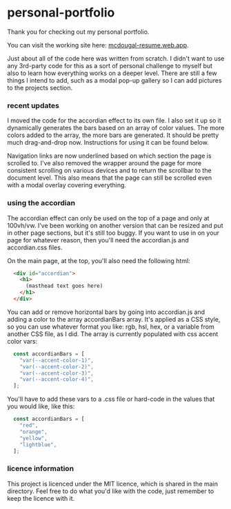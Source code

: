 # personal-portfolio

Thank you for checking out my personal portfolio.
 
You can visit the working site here: [mcdougal-resume.web.app](https://mcdougal-resume.web.app).

Just about all of the code here was written from scratch. I didn't want to use any 3rd-party code for this as a sort of personal challenge to myself but also to learn how everything works on a deeper level. There are still a few things I intend to add, such as a modal pop-up gallery so I can add pictures to the projects section.

### recent updates

I moved the code for the accordian effect to its own file. I also set it up so it dynamically generates the bars based on an array of color values. The more colors added to the array, the more bars are generated. It should be pretty much drag-and-drop now. Instructions for using it can be found below.

Navigation links are now underlined based on which section the page is scrolled to. I've also removed the wrapper around the page for more consistent scrolling on various devices and to return the scrollbar to the document level. This also means that the page can still be scrolled even with a modal overlay covering everything.

### using the accordian

The accordian effect can only be used on the top of a page and only at 100vh/vw. I've been working on another version that can be resized and put in other page sections, but it's still too buggy. If you want to use in on your page for whatever reason, then you'll need the accordian.js and accordian.css files.

On the main page, at the top, you'll also need the following html:

```html
  <div id="accordian">
    <h1>
      (masthead text goes here)
    </h1>
  </div>
```

You can add or remove horizontal bars by going into accordian.js and adding a color to the array accordianBars array. It's applied as a CSS style, so you can use whatever format you like: rgb, hsl, hex, or a variable from another CSS file, as I did. The array is currently populated with css accent color vars:

```javascript
  const accordianBars = [
    "var(--accent-color-1)",
    "var(--accent-color-2)",
    "var(--accent-color-3)",
    "var(--accent-color-4)",
  ];
```
You'll have to add these vars to a .css file or hard-code in the values that you would like, like this:

```javascript
  const accordianBars = [
    "red",
    "orange",
    "yellow",
    "lightblue",
  ];
```

### licence information

This project is licenced under the MIT licence, which is shared in the main directory. Feel free to do what you'd like with the code, just remember to keep the licence with it.
